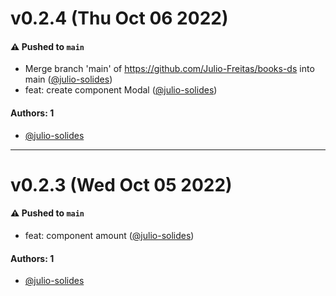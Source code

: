 # v0.2.4 (Thu Oct 06 2022)

#### ⚠️ Pushed to `main`

- Merge branch 'main' of https://github.com/Julio-Freitas/books-ds into main ([@julio-solides](https://github.com/julio-solides))
- feat: create component Modal ([@julio-solides](https://github.com/julio-solides))

#### Authors: 1

- [@julio-solides](https://github.com/julio-solides)

---

# v0.2.3 (Wed Oct 05 2022)

#### ⚠️ Pushed to `main`

- feat: component amount ([@julio-solides](https://github.com/julio-solides))

#### Authors: 1

- [@julio-solides](https://github.com/julio-solides)

